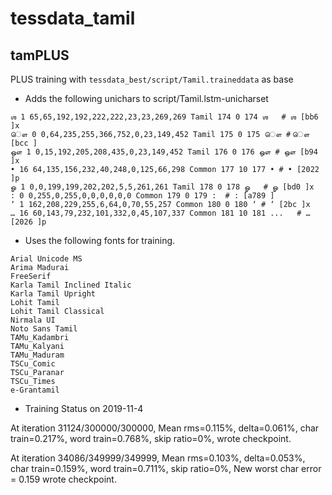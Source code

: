 # tessdata_tamil

## tamPLUS

PLUS training with `tessdata_best/script/Tamil.traineddata` as base

* Adds the following unichars to script/Tamil.lstm-unicharset

```
ஶ 1 65,65,192,192,222,222,23,23,269,269 Tamil 174 0 174 ஶ	# ஶ [bb6 ]x
ௌ 0 0,64,235,255,366,752,0,23,149,452 Tamil 175 0 175 ௌ	# ௌ [bcc ]
ஔ 1 0,15,192,205,208,435,0,23,149,452 Tamil 176 0 176 ஔ	# ஔ [b94 ]x
• 16 64,135,156,232,40,248,0,125,66,298 Common 177 10 177 •	# • [2022 ]p
ௐ 1 0,0,199,199,202,202,5,5,261,261 Tamil 178 0 178 ௐ	# ௐ [bd0 ]x
꞉ 0 0,255,0,255,0,0,0,0,0,0 Common 179 0 179 ꞉	# ꞉ [a789 ]
ʼ 1 162,208,229,255,6,64,0,70,55,257 Common 180 0 180 ʼ	# ʼ [2bc ]x
… 16 60,143,79,232,101,332,0,45,107,337 Common 181 10 181 ...	# … [2026 ]p
```

* Uses the following fonts for training.

```
Arial Unicode MS
Arima Madurai
FreeSerif
Karla Tamil Inclined Italic
Karla Tamil Upright
Lohit Tamil
Lohit Tamil Classical
Nirmala UI
Noto Sans Tamil
TAMu_Kadambri
TAMu_Kalyani
TAMu_Maduram
TSCu_Comic
TSCu_Paranar
TSCu_Times
e-Grantamil
```

* Training Status on 2019-11-4

At iteration 31124/300000/300000, Mean rms=0.115%, delta=0.061%, char train=0.217%, word train=0.768%, skip ratio=0%,  wrote checkpoint.

At iteration 34086/349999/349999, Mean rms=0.103%, delta=0.053%, char train=0.159%, word train=0.711%, skip ratio=0%,  New worst char error = 0.159 wrote checkpoint.

